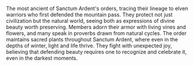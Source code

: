 The most ancient of Sanctum Ardent's orders, tracing their lineage to elven warriors who first defended the mountain pass. They protect not just civilization but the natural world, seeing both as expressions of divine beauty worth preserving. Members adorn their armor with living vines and flowers, and many speak in proverbs drawn from natural cycles. The order maintains sacred plants throughout Sanctum Ardent, where even in the depths of winter, light and life thrive. They fight with unexpected joy, believing that defending beauty requires one to recognize and celebrate it, even in the darkest moments.